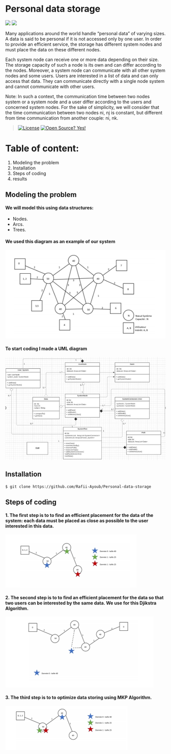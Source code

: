 # Personal data storage

![](https://forthebadge.com/images/badges/made-with-java.svg) ![](https://forthebadge.com/images/badges/built-with-love.svg)


Many applications around the world handle “personal data” of varying sizes. A data is said to be personal if it is not accessed only by one user. In order to provide an efficient service, the storage has different system nodes and must place the data on these different nodes.
    
Each system node can receive one or more data depending on their size. The storage capacity of such a node is its own and can differ according to the nodes. Moreover, a system node can communicate with all other system nodes and some users.
Users are interested in a list of data and can only access that data. They can communicate directly with a single node system and cannot communicate with other users.

Note: In such a context, the communication time between two nodes system or a system node and a user differ according to the users and concerned system nodes. For the sake of simplicity, we will consider that the time communication between two nodes ni, nj is constant, but different from time communication from another couple: ni, nk.

> [![License](https://img.shields.io/badge/License-Apache%202.0-blue.svg)](https://opensource.org/licenses/Apache-2.0)  [![Open Source? Yes!](https://badgen.net/badge/Open%20Source%20%3F/Yes%21/blue?icon=github)](https://github.com/Naereen/badges/)
# Table of content: 
1. Modeling the problem
2. Installation
3. Steps of coding
4. results

## Modeling the problem
#### We will model this using data structures: 
  * Nodes. 
  * Arcs.
  * Trees.

#### We used this diagram as an example of our system
![](images/diagram1.PNG)

#### To start coding I made a UML diagram
![](images/uml1.PNG)

## Installation 


```
$ git clone https://github.com/Rafii-Ayoub/Personal-data-storage

```

## Steps of coding

#### 1. The first step is to to find an efficient placement for the data of the system: each data must be placed as close as possible to the user interested in this data.
![](images/figure1.PNG)

#### 2. The second step is to to find an efficient placement for the data so that two users can be interested by the same data. We use for this Djikstra Algorithm.
![](images/figure2.PNG)

#### 3. The third step is to to optimize data storing using MKP Algorithm.
![](images/figure3.PNG)
